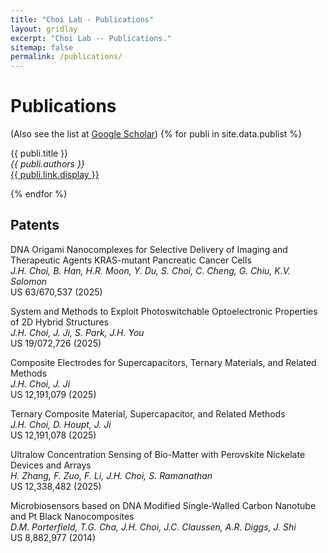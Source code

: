 ```yaml
---
title: "Choi Lab - Publications"
layout: gridlay
excerpt: "Choi Lab -- Publications."
sitemap: false
permalink: /publications/
---
```



# Publications
(Also see the list at [Google Scholar](https://scholar.google.com/citations?user=aSHRXOkAAAAJ&hl=en))
{% for publi in site.data.publist %}

  {{ publi.title }} <br />
  <em>{{ publi.authors }} </em><br /><a href="{{ publi.link.url }}">{{ publi.link.display }}</a>

{% endfor %}

## Patents
DNA Origami Nanocomplexes for Selective Delivery of Imaging and Therapeutic Agents KRAS-mutant Pancreatic Cancer Cells<br /><em>J.H. Choi, B. Han, H.R. Moon, Y. Du, S. Choi, C. Cheng, G. Chiu, K.V. Solomon</em><br />US 63/670,537 (2025) 
  
System and Methods to Exploit Photoswitchable Optoelectronic Properties of 2D Hybrid Structures<br /><em>J.H. Choi, J. Ji, S. Park, J.H. You</em><br />US 19/072,726 (2025) 
  
Composite Electrodes for Supercapacitors, Ternary Materials, and Related Methods<br /><em>J.H. Choi, J. Ji</em><br />US 12,191,079 (2025) 
  
Ternary Composite Material, Supercapacitor, and Related Methods<br /><em>J.H. Choi, D. Houpt, J. Ji</em><br />US 12,191,078 (2025) 
  
Ultralow Concentration Sensing of Bio-Matter with Perovskite Nickelate Devices and Arrays<br /><em>H. Zhang, F. Zuo, F. Li, J.H. Choi, S. Ramanathan</em><br /> US 12,338,482 (2025)
  
Microbiosensors based on DNA Modified Single-Walled Carbon Nanotube and Pt Black Nanocomposites<br /><em>D.M. Porterfield, T.G. Cha, J.H. Choi, J.C. Claussen, A.R. Diggs, J. Shi</em><br /> US 8,882,977 (2014) 

  <br />
